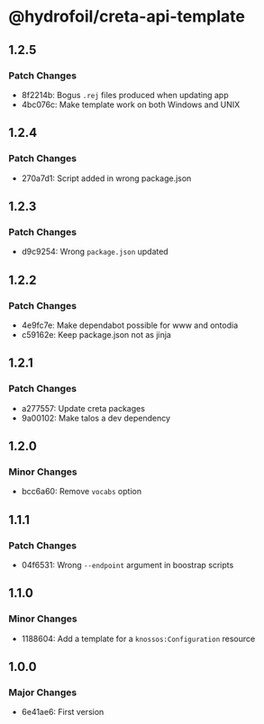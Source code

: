 # @hydrofoil/creta-api-template

## 1.2.5

### Patch Changes

- 8f2214b: Bogus `.rej` files produced when updating app
- 4bc076c: Make template work on both Windows and UNIX

## 1.2.4

### Patch Changes

- 270a7d1: Script added in wrong package.json

## 1.2.3

### Patch Changes

- d9c9254: Wrong `package.json` updated

## 1.2.2

### Patch Changes

- 4e9fc7e: Make dependabot possible for www and ontodia
- c59162e: Keep package.json not as jinja

## 1.2.1

### Patch Changes

- a277557: Update creta packages
- 9a00102: Make talos a dev dependency

## 1.2.0

### Minor Changes

- bcc6a60: Remove `vocabs` option

## 1.1.1

### Patch Changes

- 04f6531: Wrong `--endpoint` argument in boostrap scripts

## 1.1.0

### Minor Changes

- 1188604: Add a template for a `knossos:Configuration` resource

## 1.0.0

### Major Changes

- 6e41ae6: First version
